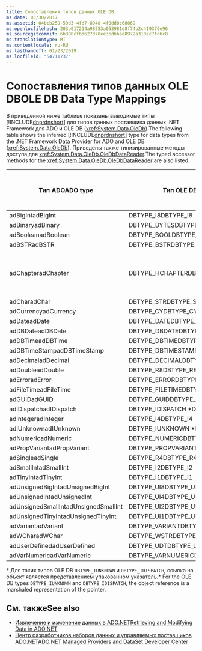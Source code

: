 ```yaml
---
title: Сопоставления типов данных OLE DB
ms.date: 03/30/2017
ms.assetid: 04bcb259-59d3-4fd7-894d-4f0dd0c68069
ms.openlocfilehash: 203b017234a98553a053981d8f74b2c419376e96
ms.sourcegitcommit: 6b308cf6d627d78ee36dbbae8972a310ac7fd6c8
ms.translationtype: MT
ms.contentlocale: ru-RU
ms.lasthandoff: 01/23/2019
ms.locfileid: "54711737"
---
```

# <a name="ole-db-data-type-mappings"></a><span data-ttu-id="5be89-102">Сопоставления типов данных OLE DB</span><span class="sxs-lookup"><span data-stu-id="5be89-102">OLE DB Data Type Mappings</span></span>
<span data-ttu-id="5be89-103">В приведенной ниже таблице показаны выводимые типы [!INCLUDE[dnprdnshort](../../../../includes/dnprdnshort-md.md)] для типов данных поставщика данных .NET Framework для ADO и OLE DB (<xref:System.Data.OleDb>).</span><span class="sxs-lookup"><span data-stu-id="5be89-103">The following table shows the inferred [!INCLUDE[dnprdnshort](../../../../includes/dnprdnshort-md.md)] type for data types from the .NET Framework Data Provider for ADO and OLE DB (<xref:System.Data.OleDb>).</span></span> <span data-ttu-id="5be89-104">Приведены также типизированные методы доступа для <xref:System.Data.OleDb.OleDbDataReader>.</span><span class="sxs-lookup"><span data-stu-id="5be89-104">The typed accessor methods for the <xref:System.Data.OleDb.OleDbDataReader> are also listed.</span></span>  
  
|<span data-ttu-id="5be89-105">Тип ADO</span><span class="sxs-lookup"><span data-stu-id="5be89-105">ADO type</span></span>|<span data-ttu-id="5be89-106">Тип OLE DB</span><span class="sxs-lookup"><span data-stu-id="5be89-106">OLE DB type</span></span>|<span data-ttu-id="5be89-107">Тип [!INCLUDE[dnprdnshort](../../../../includes/dnprdnshort-md.md)]</span><span class="sxs-lookup"><span data-stu-id="5be89-107">[!INCLUDE[dnprdnshort](../../../../includes/dnprdnshort-md.md)] type</span></span>|<span data-ttu-id="5be89-108">Типизированный метод доступа [!INCLUDE[dnprdnshort](../../../../includes/dnprdnshort-md.md)]</span><span class="sxs-lookup"><span data-stu-id="5be89-108">[!INCLUDE[dnprdnshort](../../../../includes/dnprdnshort-md.md)] typed accessor</span></span>|  
|--------------|-----------------|----------------------------------------------------------------------|--------------------------------------------------------------------------------|  
|<span data-ttu-id="5be89-109">adBigInt</span><span class="sxs-lookup"><span data-stu-id="5be89-109">adBigInt</span></span>|<span data-ttu-id="5be89-110">DBTYPE_I8</span><span class="sxs-lookup"><span data-stu-id="5be89-110">DBTYPE_I8</span></span>|<span data-ttu-id="5be89-111">Int64</span><span class="sxs-lookup"><span data-stu-id="5be89-111">Int64</span></span>|<span data-ttu-id="5be89-112">GetInt64()</span><span class="sxs-lookup"><span data-stu-id="5be89-112">GetInt64()</span></span>|  
|<span data-ttu-id="5be89-113">adBinary</span><span class="sxs-lookup"><span data-stu-id="5be89-113">adBinary</span></span>|<span data-ttu-id="5be89-114">DBTYPE_BYTES</span><span class="sxs-lookup"><span data-stu-id="5be89-114">DBTYPE_BYTES</span></span>|<span data-ttu-id="5be89-115">Byte[]</span><span class="sxs-lookup"><span data-stu-id="5be89-115">Byte[]</span></span>|<span data-ttu-id="5be89-116">GetBytes()</span><span class="sxs-lookup"><span data-stu-id="5be89-116">GetBytes()</span></span>|  
|<span data-ttu-id="5be89-117">adBoolean</span><span class="sxs-lookup"><span data-stu-id="5be89-117">adBoolean</span></span>|<span data-ttu-id="5be89-118">DBTYPE_BOOL</span><span class="sxs-lookup"><span data-stu-id="5be89-118">DBTYPE_BOOL</span></span>|<span data-ttu-id="5be89-119">Boolean</span><span class="sxs-lookup"><span data-stu-id="5be89-119">Boolean</span></span>|<span data-ttu-id="5be89-120">GetBoolean()</span><span class="sxs-lookup"><span data-stu-id="5be89-120">GetBoolean()</span></span>|  
|<span data-ttu-id="5be89-121">adBSTR</span><span class="sxs-lookup"><span data-stu-id="5be89-121">adBSTR</span></span>|<span data-ttu-id="5be89-122">DBTYPE_BSTR</span><span class="sxs-lookup"><span data-stu-id="5be89-122">DBTYPE_BSTR</span></span>|<span data-ttu-id="5be89-123">Строковое</span><span class="sxs-lookup"><span data-stu-id="5be89-123">String</span></span>|<span data-ttu-id="5be89-124">GetString()</span><span class="sxs-lookup"><span data-stu-id="5be89-124">GetString()</span></span>|  
|<span data-ttu-id="5be89-125">adChapter</span><span class="sxs-lookup"><span data-stu-id="5be89-125">adChapter</span></span>|<span data-ttu-id="5be89-126">DBTYPE_HCHAPTER</span><span class="sxs-lookup"><span data-stu-id="5be89-126">DBTYPE_HCHAPTER</span></span>|<span data-ttu-id="5be89-127">Поддерживается с помощью `DataReader`.</span><span class="sxs-lookup"><span data-stu-id="5be89-127">Supported through the `DataReader`.</span></span> <span data-ttu-id="5be89-128">См. в разделе [получение данных с помощью объекта DataReader](../../../../docs/framework/data/adonet/retrieving-data-using-a-datareader.md).</span><span class="sxs-lookup"><span data-stu-id="5be89-128">See [Retrieving Data Using a DataReader](../../../../docs/framework/data/adonet/retrieving-data-using-a-datareader.md).</span></span>|<span data-ttu-id="5be89-129">GetValue()</span><span class="sxs-lookup"><span data-stu-id="5be89-129">GetValue()</span></span>|  
|<span data-ttu-id="5be89-130">adChar</span><span class="sxs-lookup"><span data-stu-id="5be89-130">adChar</span></span>|<span data-ttu-id="5be89-131">DBTYPE_STR</span><span class="sxs-lookup"><span data-stu-id="5be89-131">DBTYPE_STR</span></span>|<span data-ttu-id="5be89-132">Строковое</span><span class="sxs-lookup"><span data-stu-id="5be89-132">String</span></span>|<span data-ttu-id="5be89-133">GetString()</span><span class="sxs-lookup"><span data-stu-id="5be89-133">GetString()</span></span>|  
|<span data-ttu-id="5be89-134">adCurrency</span><span class="sxs-lookup"><span data-stu-id="5be89-134">adCurrency</span></span>|<span data-ttu-id="5be89-135">DBTYPE_CY</span><span class="sxs-lookup"><span data-stu-id="5be89-135">DBTYPE_CY</span></span>|<span data-ttu-id="5be89-136">Десятичное число</span><span class="sxs-lookup"><span data-stu-id="5be89-136">Decimal</span></span>|<span data-ttu-id="5be89-137">GetDecimal()</span><span class="sxs-lookup"><span data-stu-id="5be89-137">GetDecimal()</span></span>|  
|<span data-ttu-id="5be89-138">adDate</span><span class="sxs-lookup"><span data-stu-id="5be89-138">adDate</span></span>|<span data-ttu-id="5be89-139">DBTYPE_DATE</span><span class="sxs-lookup"><span data-stu-id="5be89-139">DBTYPE_DATE</span></span>|<span data-ttu-id="5be89-140">DateTime</span><span class="sxs-lookup"><span data-stu-id="5be89-140">DateTime</span></span>|<span data-ttu-id="5be89-141">GetDateTime()</span><span class="sxs-lookup"><span data-stu-id="5be89-141">GetDateTime()</span></span>|  
|<span data-ttu-id="5be89-142">adDBDate</span><span class="sxs-lookup"><span data-stu-id="5be89-142">adDBDate</span></span>|<span data-ttu-id="5be89-143">DBTYPE_DBDATE</span><span class="sxs-lookup"><span data-stu-id="5be89-143">DBTYPE_DBDATE</span></span>|<span data-ttu-id="5be89-144">DateTime</span><span class="sxs-lookup"><span data-stu-id="5be89-144">DateTime</span></span>|<span data-ttu-id="5be89-145">GetDateTime()</span><span class="sxs-lookup"><span data-stu-id="5be89-145">GetDateTime()</span></span>|  
|<span data-ttu-id="5be89-146">adDBTime</span><span class="sxs-lookup"><span data-stu-id="5be89-146">adDBTime</span></span>|<span data-ttu-id="5be89-147">DBTYPE_DBTIME</span><span class="sxs-lookup"><span data-stu-id="5be89-147">DBTYPE_DBTIME</span></span>|<span data-ttu-id="5be89-148">DateTime</span><span class="sxs-lookup"><span data-stu-id="5be89-148">DateTime</span></span>|<span data-ttu-id="5be89-149">GetDateTime()</span><span class="sxs-lookup"><span data-stu-id="5be89-149">GetDateTime()</span></span>|  
|<span data-ttu-id="5be89-150">adDBTimeStamp</span><span class="sxs-lookup"><span data-stu-id="5be89-150">adDBTimeStamp</span></span>|<span data-ttu-id="5be89-151">DBTYPE_DBTIMESTAMP</span><span class="sxs-lookup"><span data-stu-id="5be89-151">DBTYPE_DBTIMESTAMP</span></span>|<span data-ttu-id="5be89-152">DateTime</span><span class="sxs-lookup"><span data-stu-id="5be89-152">DateTime</span></span>|<span data-ttu-id="5be89-153">GetDateTime()</span><span class="sxs-lookup"><span data-stu-id="5be89-153">GetDateTime()</span></span>|  
|<span data-ttu-id="5be89-154">adDecimal</span><span class="sxs-lookup"><span data-stu-id="5be89-154">adDecimal</span></span>|<span data-ttu-id="5be89-155">DBTYPE_DECIMAL</span><span class="sxs-lookup"><span data-stu-id="5be89-155">DBTYPE_DECIMAL</span></span>|<span data-ttu-id="5be89-156">Десятичное число</span><span class="sxs-lookup"><span data-stu-id="5be89-156">Decimal</span></span>|<span data-ttu-id="5be89-157">GetDecimal()</span><span class="sxs-lookup"><span data-stu-id="5be89-157">GetDecimal()</span></span>|  
|<span data-ttu-id="5be89-158">adDouble</span><span class="sxs-lookup"><span data-stu-id="5be89-158">adDouble</span></span>|<span data-ttu-id="5be89-159">DBTYPE_R8</span><span class="sxs-lookup"><span data-stu-id="5be89-159">DBTYPE_R8</span></span>|<span data-ttu-id="5be89-160">Double</span><span class="sxs-lookup"><span data-stu-id="5be89-160">Double</span></span>|<span data-ttu-id="5be89-161">GetDouble()</span><span class="sxs-lookup"><span data-stu-id="5be89-161">GetDouble()</span></span>|  
|<span data-ttu-id="5be89-162">adError</span><span class="sxs-lookup"><span data-stu-id="5be89-162">adError</span></span>|<span data-ttu-id="5be89-163">DBTYPE_ERROR</span><span class="sxs-lookup"><span data-stu-id="5be89-163">DBTYPE_ERROR</span></span>|<span data-ttu-id="5be89-164">ExternalException</span><span class="sxs-lookup"><span data-stu-id="5be89-164">ExternalException</span></span>|<span data-ttu-id="5be89-165">GetValue()</span><span class="sxs-lookup"><span data-stu-id="5be89-165">GetValue()</span></span>|  
|<span data-ttu-id="5be89-166">adFileTime</span><span class="sxs-lookup"><span data-stu-id="5be89-166">adFileTime</span></span>|<span data-ttu-id="5be89-167">DBTYPE_FILETIME</span><span class="sxs-lookup"><span data-stu-id="5be89-167">DBTYPE_FILETIME</span></span>|<span data-ttu-id="5be89-168">DateTime</span><span class="sxs-lookup"><span data-stu-id="5be89-168">DateTime</span></span>|<span data-ttu-id="5be89-169">GetDateTime()</span><span class="sxs-lookup"><span data-stu-id="5be89-169">GetDateTime()</span></span>|  
|<span data-ttu-id="5be89-170">adGUID</span><span class="sxs-lookup"><span data-stu-id="5be89-170">adGUID</span></span>|<span data-ttu-id="5be89-171">DBTYPE_GUID</span><span class="sxs-lookup"><span data-stu-id="5be89-171">DBTYPE_GUID</span></span>|<span data-ttu-id="5be89-172">Guid</span><span class="sxs-lookup"><span data-stu-id="5be89-172">Guid</span></span>|<span data-ttu-id="5be89-173">GetGuid()</span><span class="sxs-lookup"><span data-stu-id="5be89-173">GetGuid()</span></span>|  
|<span data-ttu-id="5be89-174">adIDispatch</span><span class="sxs-lookup"><span data-stu-id="5be89-174">adIDispatch</span></span>|<span data-ttu-id="5be89-175">DBTYPE_IDISPATCH \*</span><span class="sxs-lookup"><span data-stu-id="5be89-175">DBTYPE_IDISPATCH \*</span></span>|<span data-ttu-id="5be89-176">Объект</span><span class="sxs-lookup"><span data-stu-id="5be89-176">Object</span></span>|<span data-ttu-id="5be89-177">GetValue()</span><span class="sxs-lookup"><span data-stu-id="5be89-177">GetValue()</span></span>|  
|<span data-ttu-id="5be89-178">adInteger</span><span class="sxs-lookup"><span data-stu-id="5be89-178">adInteger</span></span>|<span data-ttu-id="5be89-179">DBTYPE_I4</span><span class="sxs-lookup"><span data-stu-id="5be89-179">DBTYPE_I4</span></span>|<span data-ttu-id="5be89-180">Int32</span><span class="sxs-lookup"><span data-stu-id="5be89-180">Int32</span></span>|<span data-ttu-id="5be89-181">GetInt32()</span><span class="sxs-lookup"><span data-stu-id="5be89-181">GetInt32()</span></span>|  
|<span data-ttu-id="5be89-182">adIUnknown</span><span class="sxs-lookup"><span data-stu-id="5be89-182">adIUnknown</span></span>|<span data-ttu-id="5be89-183">DBTYPE_IUNKNOWN \*</span><span class="sxs-lookup"><span data-stu-id="5be89-183">DBTYPE_IUNKNOWN \*</span></span>|<span data-ttu-id="5be89-184">Объект</span><span class="sxs-lookup"><span data-stu-id="5be89-184">Object</span></span>|<span data-ttu-id="5be89-185">GetValue()</span><span class="sxs-lookup"><span data-stu-id="5be89-185">GetValue()</span></span>|  
|<span data-ttu-id="5be89-186">adNumeric</span><span class="sxs-lookup"><span data-stu-id="5be89-186">adNumeric</span></span>|<span data-ttu-id="5be89-187">DBTYPE_NUMERIC</span><span class="sxs-lookup"><span data-stu-id="5be89-187">DBTYPE_NUMERIC</span></span>|<span data-ttu-id="5be89-188">Десятичное число</span><span class="sxs-lookup"><span data-stu-id="5be89-188">Decimal</span></span>|<span data-ttu-id="5be89-189">GetDecimal()</span><span class="sxs-lookup"><span data-stu-id="5be89-189">GetDecimal()</span></span>|  
|<span data-ttu-id="5be89-190">adPropVariant</span><span class="sxs-lookup"><span data-stu-id="5be89-190">adPropVariant</span></span>|<span data-ttu-id="5be89-191">DBTYPE_PROPVARIANT</span><span class="sxs-lookup"><span data-stu-id="5be89-191">DBTYPE_PROPVARIANT</span></span>|<span data-ttu-id="5be89-192">Объект</span><span class="sxs-lookup"><span data-stu-id="5be89-192">Object</span></span>|<span data-ttu-id="5be89-193">GetValue()</span><span class="sxs-lookup"><span data-stu-id="5be89-193">GetValue()</span></span>|  
|<span data-ttu-id="5be89-194">adSingle</span><span class="sxs-lookup"><span data-stu-id="5be89-194">adSingle</span></span>|<span data-ttu-id="5be89-195">DBTYPE_R4</span><span class="sxs-lookup"><span data-stu-id="5be89-195">DBTYPE_R4</span></span>|<span data-ttu-id="5be89-196">Single</span><span class="sxs-lookup"><span data-stu-id="5be89-196">Single</span></span>|<span data-ttu-id="5be89-197">GetFloat()</span><span class="sxs-lookup"><span data-stu-id="5be89-197">GetFloat()</span></span>|  
|<span data-ttu-id="5be89-198">adSmallInt</span><span class="sxs-lookup"><span data-stu-id="5be89-198">adSmallInt</span></span>|<span data-ttu-id="5be89-199">DBTYPE_I2</span><span class="sxs-lookup"><span data-stu-id="5be89-199">DBTYPE_I2</span></span>|<span data-ttu-id="5be89-200">Int16</span><span class="sxs-lookup"><span data-stu-id="5be89-200">Int16</span></span>|<span data-ttu-id="5be89-201">GetInt16()</span><span class="sxs-lookup"><span data-stu-id="5be89-201">GetInt16()</span></span>|  
|<span data-ttu-id="5be89-202">adTinyInt</span><span class="sxs-lookup"><span data-stu-id="5be89-202">adTinyInt</span></span>|<span data-ttu-id="5be89-203">DBTYPE_I1</span><span class="sxs-lookup"><span data-stu-id="5be89-203">DBTYPE_I1</span></span>|<span data-ttu-id="5be89-204">Byte</span><span class="sxs-lookup"><span data-stu-id="5be89-204">Byte</span></span>|<span data-ttu-id="5be89-205">GetByte()</span><span class="sxs-lookup"><span data-stu-id="5be89-205">GetByte()</span></span>|  
|<span data-ttu-id="5be89-206">adUnsignedBigInt</span><span class="sxs-lookup"><span data-stu-id="5be89-206">adUnsignedBigInt</span></span>|<span data-ttu-id="5be89-207">DBTYPE_UI8</span><span class="sxs-lookup"><span data-stu-id="5be89-207">DBTYPE_UI8</span></span>|<span data-ttu-id="5be89-208">UInt64</span><span class="sxs-lookup"><span data-stu-id="5be89-208">UInt64</span></span>|<span data-ttu-id="5be89-209">GetValue()</span><span class="sxs-lookup"><span data-stu-id="5be89-209">GetValue()</span></span>|  
|<span data-ttu-id="5be89-210">adUnsignedInt</span><span class="sxs-lookup"><span data-stu-id="5be89-210">adUnsignedInt</span></span>|<span data-ttu-id="5be89-211">DBTYPE_UI4</span><span class="sxs-lookup"><span data-stu-id="5be89-211">DBTYPE_UI4</span></span>|<span data-ttu-id="5be89-212">UInt32</span><span class="sxs-lookup"><span data-stu-id="5be89-212">UInt32</span></span>|<span data-ttu-id="5be89-213">GetValue()</span><span class="sxs-lookup"><span data-stu-id="5be89-213">GetValue()</span></span>|  
|<span data-ttu-id="5be89-214">adUnsignedSmallInt</span><span class="sxs-lookup"><span data-stu-id="5be89-214">adUnsignedSmallInt</span></span>|<span data-ttu-id="5be89-215">DBTYPE_UI2</span><span class="sxs-lookup"><span data-stu-id="5be89-215">DBTYPE_UI2</span></span>|<span data-ttu-id="5be89-216">UInt16</span><span class="sxs-lookup"><span data-stu-id="5be89-216">UInt16</span></span>|<span data-ttu-id="5be89-217">GetValue()</span><span class="sxs-lookup"><span data-stu-id="5be89-217">GetValue()</span></span>|  
|<span data-ttu-id="5be89-218">adUnsignedTinyInt</span><span class="sxs-lookup"><span data-stu-id="5be89-218">adUnsignedTinyInt</span></span>|<span data-ttu-id="5be89-219">DBTYPE_UI1</span><span class="sxs-lookup"><span data-stu-id="5be89-219">DBTYPE_UI1</span></span>|<span data-ttu-id="5be89-220">Byte</span><span class="sxs-lookup"><span data-stu-id="5be89-220">Byte</span></span>|<span data-ttu-id="5be89-221">GetByte()</span><span class="sxs-lookup"><span data-stu-id="5be89-221">GetByte()</span></span>|  
|<span data-ttu-id="5be89-222">adVariant</span><span class="sxs-lookup"><span data-stu-id="5be89-222">adVariant</span></span>|<span data-ttu-id="5be89-223">DBTYPE_VARIANT</span><span class="sxs-lookup"><span data-stu-id="5be89-223">DBTYPE_VARIANT</span></span>|<span data-ttu-id="5be89-224">Объект</span><span class="sxs-lookup"><span data-stu-id="5be89-224">Object</span></span>|<span data-ttu-id="5be89-225">GetValue()</span><span class="sxs-lookup"><span data-stu-id="5be89-225">GetValue()</span></span>|  
|<span data-ttu-id="5be89-226">adWChar</span><span class="sxs-lookup"><span data-stu-id="5be89-226">adWChar</span></span>|<span data-ttu-id="5be89-227">DBTYPE_WSTR</span><span class="sxs-lookup"><span data-stu-id="5be89-227">DBTYPE_WSTR</span></span>|<span data-ttu-id="5be89-228">Строковое</span><span class="sxs-lookup"><span data-stu-id="5be89-228">String</span></span>|<span data-ttu-id="5be89-229">GetString()</span><span class="sxs-lookup"><span data-stu-id="5be89-229">GetString()</span></span>|  
|<span data-ttu-id="5be89-230">adUserDefined</span><span class="sxs-lookup"><span data-stu-id="5be89-230">adUserDefined</span></span>|<span data-ttu-id="5be89-231">DBTYPE_UDT</span><span class="sxs-lookup"><span data-stu-id="5be89-231">DBTYPE_UDT</span></span>|<span data-ttu-id="5be89-232">не поддерживается</span><span class="sxs-lookup"><span data-stu-id="5be89-232">not supported</span></span>||  
|<span data-ttu-id="5be89-233">adVarNumeric</span><span class="sxs-lookup"><span data-stu-id="5be89-233">adVarNumeric</span></span>|<span data-ttu-id="5be89-234">DBTYPE_VARNUMERIC</span><span class="sxs-lookup"><span data-stu-id="5be89-234">DBTYPE_VARNUMERIC</span></span>|<span data-ttu-id="5be89-235">не поддерживается</span><span class="sxs-lookup"><span data-stu-id="5be89-235">not supported</span></span>||  
  
 <span data-ttu-id="5be89-236">\* Для таких типов OLE DB `DBTYPE_IUNKNOWN` и `DBTYPE_IDISPATCH`, ссылка на объект является представлением упакованном указатель.</span><span class="sxs-lookup"><span data-stu-id="5be89-236">\* For the OLE DB types `DBTYPE_IUNKNOWN` and `DBTYPE_IDISPATCH`, the object reference is a marshaled representation of the pointer.</span></span>  
  
## <a name="see-also"></a><span data-ttu-id="5be89-237">См. также</span><span class="sxs-lookup"><span data-stu-id="5be89-237">See also</span></span>
- [<span data-ttu-id="5be89-238">Извлечение и изменение данных в ADO.NET</span><span class="sxs-lookup"><span data-stu-id="5be89-238">Retrieving and Modifying Data in ADO.NET</span></span>](../../../../docs/framework/data/adonet/retrieving-and-modifying-data.md)
- [<span data-ttu-id="5be89-239">Центр разработчиков наборов данных и управляемых поставщиков ADO.NET</span><span class="sxs-lookup"><span data-stu-id="5be89-239">ADO.NET Managed Providers and DataSet Developer Center</span></span>](https://go.microsoft.com/fwlink/?LinkId=217917)

